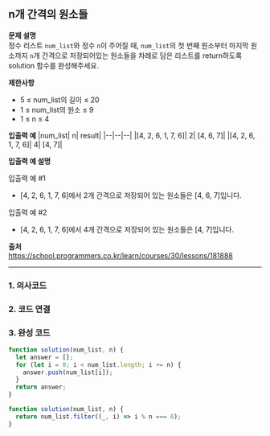 ## n개 간격의 원소들

**문제 설명**  
정수 리스트 `num_list`와 정수 `n`이 주어질 때, `num_list`의 첫 번째 원소부터 마지막 원소까지 `n`개 간격으로 저장되어있는 원소들을 차례로 담은 리스트를 return하도록 solution 함수를 완성해주세요.

**제한사항**

- 5 ≤ num_list의 길이 ≤ 20
- 1 ≤ num_list의 원소 ≤ 9
- 1 ≤ n ≤ 4

**입출력 예**
|num_list| n| result|
|--|--|--|
|[4, 2, 6, 1, 7, 6]| 2| [4, 6, 7]|
|[4, 2, 6, 1, 7, 6]| 4| [4, 7]|

**입출력 예 설명**

입출력 예 #1

- [4, 2, 6, 1, 7, 6]에서 2개 간격으로 저장되어 있는 원소들은 [4, 6, 7]입니다.

입출력 예 #2

- [4, 2, 6, 1, 7, 6]에서 4개 간격으로 저장되어 있는 원소들은 [4, 7]입니다.

**출처**  
https://school.programmers.co.kr/learn/courses/30/lessons/181888

---

### 1. 의사코드

### 2. 코드 연결

### 3. 완성 코드

```javascript
function solution(num_list, n) {
  let answer = [];
  for (let i = 0; i < num_list.length; i += n) {
    answer.push(num_list[i]);
  }
  return answer;
}
```

```javascript
function solution(num_list, n) {
  return num_list.filter((_, i) => i % n === 0);
}
```
